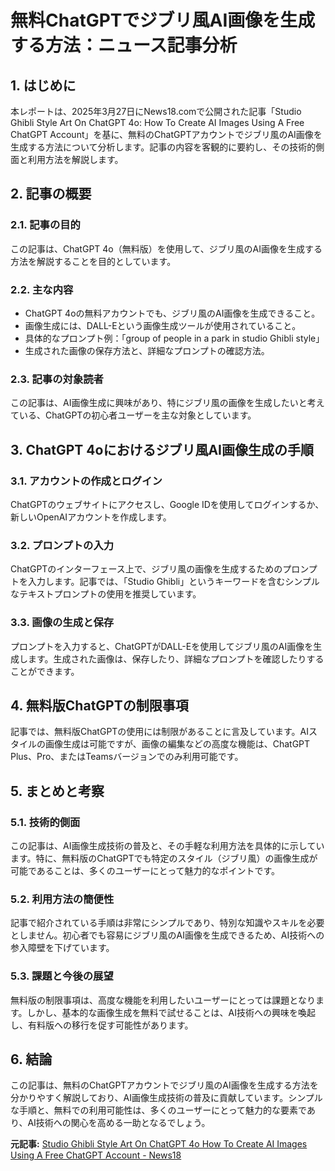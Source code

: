 # 無料ChatGPTでジブリ風AI画像を生成する方法：ニュース記事分析

## 1. はじめに

本レポートは、2025年3月27日にNews18.comで公開された記事「Studio Ghibli Style Art On ChatGPT 4o: How To Create AI Images Using A Free ChatGPT Account」を基に、無料のChatGPTアカウントでジブリ風のAI画像を生成する方法について分析します。記事の内容を客観的に要約し、その技術的側面と利用方法を解説します。

## 2. 記事の概要

### 2.1. 記事の目的

この記事は、ChatGPT 4o（無料版）を使用して、ジブリ風のAI画像を生成する方法を解説することを目的としています。

### 2.2. 主な内容

* ChatGPT 4oの無料アカウントでも、ジブリ風のAI画像を生成できること。
* 画像生成には、DALL-Eという画像生成ツールが使用されていること。
* 具体的なプロンプト例：「group of people in a park in studio Ghibli style」
* 生成された画像の保存方法と、詳細なプロンプトの確認方法。

### 2.3. 記事の対象読者

この記事は、AI画像生成に興味があり、特にジブリ風の画像を生成したいと考えている、ChatGPTの初心者ユーザーを主な対象としています。

## 3. ChatGPT 4oにおけるジブリ風AI画像生成の手順

### 3.1. アカウントの作成とログイン

ChatGPTのウェブサイトにアクセスし、Google IDを使用してログインするか、新しいOpenAIアカウントを作成します。

### 3.2. プロンプトの入力

ChatGPTのインターフェース上で、ジブリ風の画像を生成するためのプロンプトを入力します。記事では、「Studio Ghibli」というキーワードを含むシンプルなテキストプロンプトの使用を推奨しています。

### 3.3. 画像の生成と保存

プロンプトを入力すると、ChatGPTがDALL-Eを使用してジブリ風のAI画像を生成します。生成された画像は、保存したり、詳細なプロンプトを確認したりすることができます。

## 4. 無料版ChatGPTの制限事項

記事では、無料版ChatGPTの使用には制限があることに言及しています。AIスタイルの画像生成は可能ですが、画像の編集などの高度な機能は、ChatGPT Plus、Pro、またはTeamsバージョンでのみ利用可能です。

## 5. まとめと考察

### 5.1. 技術的側面

この記事は、AI画像生成技術の普及と、その手軽な利用方法を具体的に示しています。特に、無料版のChatGPTでも特定のスタイル（ジブリ風）の画像生成が可能であることは、多くのユーザーにとって魅力的なポイントです。

### 5.2. 利用方法の簡便性

記事で紹介されている手順は非常にシンプルであり、特別な知識やスキルを必要としません。初心者でも容易にジブリ風のAI画像を生成できるため、AI技術への参入障壁を下げています。

### 5.3. 課題と今後の展望

無料版の制限事項は、高度な機能を利用したいユーザーにとっては課題となります。しかし、基本的な画像生成を無料で試せることは、AI技術への興味を喚起し、有料版への移行を促す可能性があります。

## 6. 結論

この記事は、無料のChatGPTアカウントでジブリ風のAI画像を生成する方法を分かりやすく解説しており、AI画像生成技術の普及に貢献しています。シンプルな手順と、無料での利用可能性は、多くのユーザーにとって魅力的な要素であり、AI技術への関心を高める一助となるでしょう。



**元記事:** [Studio Ghibli Style Art On ChatGPT 4o How To Create AI Images Using A Free ChatGPT Account - News18](https://www.news18.com/tech/studio-ghibli-style-art-on-chatgpt-4o-how-to-create-ai-images-using-a-free-chatgpt-account-ws-e-9276727.html)